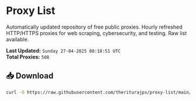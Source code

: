 # Proxy List

Automatically updated repository of free public proxies. Hourly refreshed HTTP/HTTPS proxies for web scraping, cybersecurity, and testing. Raw list available.

**Last Updated:** `Sunday 27-04-2025 08:18:51 UTC`  
**Total Proxies:** `508`

## 📥 Download
```bash
curl -O https://raw.githubusercontent.com/theriturajps/proxy-list/main/proxies.txt
